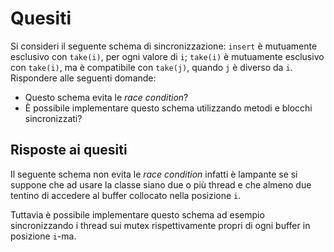 # Quesiti

Si consideri il seguente schema di sincronizzazione: `insert` è mutuamente esclusivo con `take(i)`, per
ogni valore di `i`; `take(i)` è mutuamente esclusivo con `take(i)`, ma è compatibile con `take(j)`, quando
`j` è diverso da `i`. Rispondere alle seguenti domande:

- Questo schema evita le *race condition*?
- È possibile implementare questo schema utilizzando metodi e blocchi sincronizzati?

## Risposte ai quesiti

Il seguente schema non evita le *race condition* infatti è lampante se si suppone che ad usare la classe siano due o più thread e che almeno due tentino di accedere al buffer collocato nella posizione `i`.

Tuttavia è possibile implementare questo schema ad esempio sincronizzando i thread sui mutex rispettivamente propri di ogni buffer in posizione `i`-ma. 